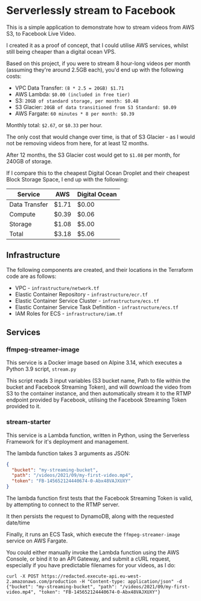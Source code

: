 # Serverlessly stream to Facebook

This is a simple application to demonstrate how to stream videos from AWS S3, to Facebook Live Video.

I created it as a proof of concept, that I could utilise AWS services, whilst still being cheaper than a digital ocean
VPS.

Based on this project, if you were to stream 8 hour-long videos per month (assuming they're around 2.5GB each), you'd
end up with the following costs:

* VPC Data Transfer: `(8 * 2.5 = 20GB) $1.71 `
* AWS Lambda: `$0.00 (included in free tier)`
* S3: `20GB of standard storage, per month: $0.48`
* S3 Glacier: `20GB of data transitioned from S3 Standard: $0.09`
* AWS Fargate: `60 minutes * 8 per month: $0.39`

Monthly total: `$2.67`, or `$0.33` per hour.

The only cost that would change over time, is that of S3 Glacier - as I would not be removing videos from here, for at
least 12 months.

After 12 months, the S3 Glacier cost would get to `$1.08` per month, for 240GB of storage.

If I compare this to the cheapest Digital Ocean Droplet and their cheapest Block Storage Space, I end up with the following:

| Service      | AWS | Digital Ocean |
| ----------- | ----------- | ----------- |
| Data Transfer      | $1.71       | $0.00 |
| Compute   | $0.39        | $0.06 |
| Storage   | $1.08        | $5.00 |
| Total | $3.18 | $5.06 |

## Infrastructure

The following components are created, and their locations in the Terraform code are as follows:

* VPC - `infrastructure/network.tf`
* Elastic Container Repository - `infrastructure/ecr.tf`
* Elastic Container Service Cluster - `infrastructure/ecs.tf`
* Elastic Container Service Task Definition - `infrastructure/ecs.tf`
* IAM Roles for ECS - `infrastructure/iam.tf`

## Services

### ffmpeg-streamer-image

This service is a Docker image based on Alpine 3.14, which executes a Python 3.9 script, `stream.py`

This script reads 3 input variables (S3 bucket name, Path to file within the bucket and Facebook Streaming Token), and
will download the video from S3 to the container instance, and then automatically stream it to the RTMP endpoint
provided by Facebook, utilising the Facebook Streaming Token provided to it.

### stream-starter

This service is a Lambda function, written in Python, using the Serverless Framework for it's deployment and management.

The lambda function takes 3 arguments as JSON:

```json
{
  "bucket": "my-streaming-bucket",
  "path": "/videos/2021/09/my-first-video.mp4",
  "token": "FB-145652124440674-0-Abx48VAJXUXY"
}
```

The lambda function first tests that the Facebook Streaming Token is valid, by attempting to connect to the RTMP server.

It then persists the request to DynamoDB, along with the requested date/time

Finally, it runs an ECS Task, which execute the `ffmpeg-streamer-image` service on AWS Fargate.

You could either manually invoke the Lambda function using the AWS Console, or bind it to an API Gateway, and submit a 
cURL request, especially if you have predictable filenames for your videos, as I do: 

`curl -X POST https://redacted.execute-api.eu-west-2.amazonaws.com/production -H "Content-type: application/json" -d {"bucket": "my-streaming-bucket", "path": "/videos/2021/09/my-first-video.mp4", "token": "FB-145652124440674-0-Abx48VAJXUXY"}`